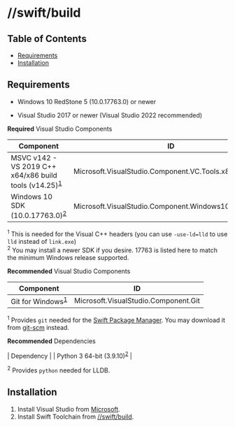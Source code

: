# **//swift/build**

## Table of Contents

* [Requirements](#requirements)
* [Installation](#installation)

## Requirements

- Windows 10 RedStone 5 (10.0.17763.0) or newer

- Visual Studio 2017 or newer (Visual Studio 2022 recommended)

**Required** Visual Studio Components

| Component | ID |
|-----------|----|
| MSVC v142 - VS 2019 C++ x64/x86 build tools (v14.25)<sup>[1](#visual-c)</sup> | Microsoft.VisualStudio.Component.VC.Tools.x86.x64 |
| Windows 10 SDK (10.0.17763.0)<sup>[2](#windows-sdk)</sup> | Microsoft.VisualStudio.Component.Windows10SDK.17763 |

<sup><a name="visual-c">1</a></sup> This is needed for the Visual C++ headers (you can use `-use-ld=lld` to use `lld` instead of `link.exe`)<br/>
<sup><a name="windows-sdk">2</a></sup> You may install a newer SDK if you desire. 17763 is listed here to match the minimum Windows release supported.

**Recommended** Visual Studio Components

| Component | ID |
|-----------|----|
| Git for Windows<sup>[1](#windows-git)</sup> | Microsoft.VisualStudio.Component.Git |

<sup><a name="windows-git">1</a></sup> Provides `git` needed for the [Swift Package Manager](https://github.com/apple/swift-package-manager). You may download it from [git-scm](https://git-scm.com/) instead.<br/>

**Recommended** Dependencies

| Dependency |
| Python 3 64-bit (3.9.10)<sup>[2](#windows-python)</sup> |

<sup><a name="windows-python">2</a></sup> Provides `python` needed for LLDB.<br/>

## Installation

1. Install Visual Studio from [Microsoft](https://visualstudio.microsoft.com).
2. Install Swift Toolchain from [//swift/build](https://compnerd.visualstudio.com/swift-build).
